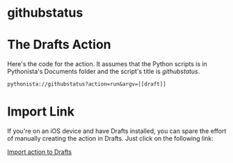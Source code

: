 githubstatus
=========================

# The Drafts Action

Here's the code for the action. It assumes that the Python scripts is in Pythonista's Documents folder and the script's title is *githubstatus*.

    pythonista://githubstatus?action=run&argv=[[draft]]
	
# Import Link

If you're on an iOS device and have Drafts installed, you can spare the effort of manually creating the action in Drafts. Just click on the following link:

[Import action to Drafts](drafts://x-callback-url/import_action?type=URL&name=Github%20Server%20Status&url=pythonista%3A%2F%2Fgithubstatus%3Faction%3Drun%26argv%3D%5B%5Bdraft%5D%5D)
